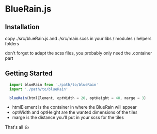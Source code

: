# BlueRain.js

## Installation

copy ./src/blueRain.js and ./src/main.scss in your libs / modules / helpers folders

don't forget to adapt the scss files, you probably only need the .container part

## Getting Started

```JavaScript
  import blueRain from './path/to/blueRain'
  import './path/to/blueRain'
```

```JavaScript
  blueRain(htmlElement, optWidth = 20, optHeight = 40, marge = 3)
```

- htmlElement is the container in where the BlueRain will appear
- optWidth and optHeight are the wanted dimensions of the tiles
- marge is the distance you'll put in your scss for the tiles


That's all :+1:
